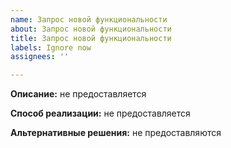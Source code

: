 ```yaml
---
name: Запрос новой функциональности
about: Запрос новой функциональности
title: Запрос новой функциональности
labels: Ignore now
assignees: ''

---
```


**Описание:**
не предоставляется

**Способ реализации:**
не предоставляется

**Альтернативные решения:**
не предоставляются

